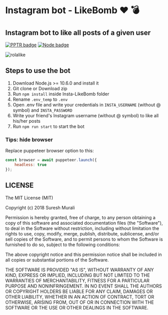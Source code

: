 # Instagram bot - LikeBomb ❤️ 💣

## Instagram bot to like all posts of a given user

[![PPTR badge](https://img.shields.io/badge/powered%20by-puppeteer-46aef7.svg)](https://pptr.dev) [![Node badge](https://img.shields.io/badge/node-10.6.0-brightgreen.svg)](https://nodejs.org/en/)

![rolalike](https://user-images.githubusercontent.com/8108361/46649458-f51c6800-cb4d-11e8-8abe-1c9f2774bf7e.gif)

## Steps to use the bot

1. Download Node.js >= 10.6.0 and install it
2. Git clone or Download zip
3. Run `npm install` inside Insta-LikeBomb folder
4. Rename `.env_temp` to `.env`
5. Open .env file and write your credentials in `INSTA_USERNAME` (without @ symbol) and `INSTA_PASSWORD`
6. Write your friend's Instagram username (without @ symbol) to like all his/her posts
7. Run `npm run start` to start the bot

### Tips: hide browser

Replace puppeteer browser option to this:

```javascript
const browser = await puppeteer.launch({
    headless: true
});
```

## LICENSE

The MIT License (MIT)

Copyright (c) 2018 Suresh Murali

Permission is hereby granted, free of charge, to any person obtaining a copy
of this software and associated documentation files (the "Software"), to deal
in the Software without restriction, including without limitation the rights
to use, copy, modify, merge, publish, distribute, sublicense, and/or sell
copies of the Software, and to permit persons to whom the Software is
furnished to do so, subject to the following conditions:

The above copyright notice and this permission notice shall be included in all
copies or substantial portions of the Software.

THE SOFTWARE IS PROVIDED "AS IS", WITHOUT WARRANTY OF ANY KIND, EXPRESS OR
IMPLIED, INCLUDING BUT NOT LIMITED TO THE WARRANTIES OF MERCHANTABILITY,
FITNESS FOR A PARTICULAR PURPOSE AND NONINFRINGEMENT. IN NO EVENT SHALL THE
AUTHORS OR COPYRIGHT HOLDERS BE LIABLE FOR ANY CLAIM, DAMAGES OR OTHER
LIABILITY, WHETHER IN AN ACTION OF CONTRACT, TORT OR OTHERWISE, ARISING FROM,
OUT OF OR IN CONNECTION WITH THE SOFTWARE OR THE USE OR OTHER DEALINGS IN THE
SOFTWARE.

